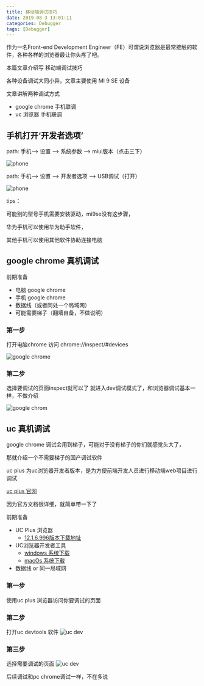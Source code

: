 ```yaml
---
title: 移动端调试技巧
date: 2019-08-3 13:01:11
categories: Debugger
tags: [Debugger]
---
```


作为一名Front-end Development Engineer（FE）可谓说浏览器是最常接触的软件，各种各样的浏览器最让你头疼了吧。

本篇文章介绍写 移动端调试技巧

各种设备调试大同小异，文章主要使用 MI 9 SE 设备

文章讲解两种调试方式
- google chrome 手机联调
- uc 浏览器 手机联调

## 手机打开‘开发者选项’

path: 手机--> 设置 --> 系统参数 --> miui版本（点击三下）

![phone](debugging/phone2.jpg)

path: 手机--> 设置 --> 开发者选项 --> USB调试（打开）

![phone](debugging/phone1.jpg)


tips：

可能别的型号手机需要安装驱动，mi9se没有这步骤，

华为手机可以使用华为助手软件，

其他手机可以使用其他软件协助连接电脑

## google chrome 真机调试

前期准备

- 电脑 google chrome
- 手机 google chrome
- 数据线（或者同处一个局域网）
- 可能需要梯子（翻墙自备，不做说明）

### 第一步

打开电脑chrome 访问 chrome://inspect/#devices

![google chrome](debugging/chrome1.png)

### 第二步

选择要调试的页面inspect就可以了
就进入dev调试模式了，和浏览器调试基本一样，不做介绍

![google chrom](debugging/chrome2.png)

## uc 真机调试

google chrome 调试会用到梯子，可能对于没有梯子的你们就感觉头大了，

那就介绍一个不需要梯子的国产调试软件

uc plus 为uc浏览器开发者版本，是为方便前端开发人员进行移动端web项目进行调试

[uc plus 官网](https://dev.ucweb.com/)

因为官方文档很详细，就简单带一下了

前期准备

- UC Plus 浏览器
    - [12.1.6.996版本下载地址](https://dev.ucweb.com/download/?spm=ucplus.11199946.home-card.1.53974692AdAu7a)
- UC浏览器开发者工具
    - [windows 系统下载](http://img.ucweb.com/s/uae/g/4x/4x/uc-devtools-msi_0.4.1.zip?spm=ucplus.11213556.0.0.78a0253a53uMtZ&file=uc-devtools-msi_0.4.1.zip)
    - [macOs 系统下载](http://img.ucweb.com/s/uae/g/4x/4x/uc-devtools_0.4.1.dmg?spm=ucplus.11213556.0.0.78a0253a53uMtZ&file=uc-devtools_0.4.1.dmg)
- 数据线 or 同一局域网

### 第一步

使用uc plus 浏览器访问你要调试的页面

### 第二步

打开uc devtools 软件
![uc dev](debugging/uc1.jpg)

### 第三步

选择需要调试的页面
![uc dev](debugging/uc2.jpg)

后续调试和pc chrome调试一样，不在多说